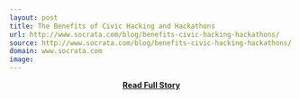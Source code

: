 ```yaml
---
layout: post
title: The Benefits of Civic Hacking and Hackathons
url: http://www.socrata.com/blog/benefits-civic-hacking-hackathons/
source: http://www.socrata.com/blog/benefits-civic-hacking-hackathons/
domain: www.socrata.com
image: 
---
```


<p></p>
<center><p><a href="http://www.socrata.com/blog/benefits-civic-hacking-hackathons/" style='padding:25px; font-sze:18px; font-weight: bold;'>Read Full Story</a></p></center>
